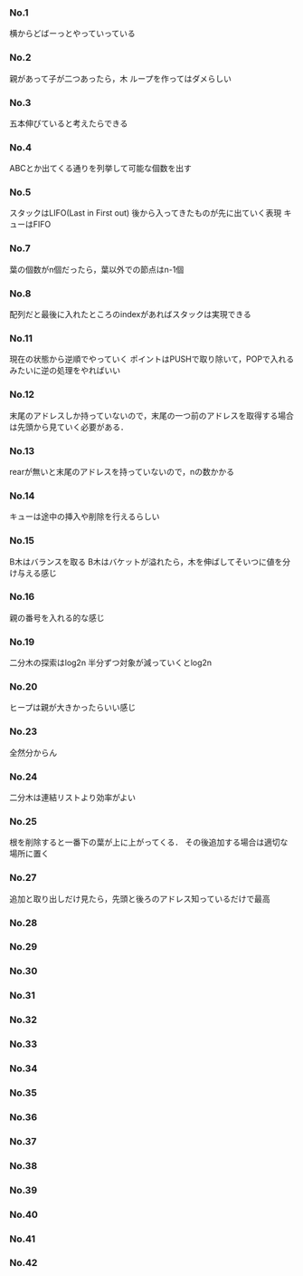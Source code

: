 ### No.1
横からどばーっとやっていっている

### No.2
親があって子が二つあったら，木
ループを作ってはダメらしい

### No.3
五本伸びていると考えたらできる

### No.4
ABCとか出てくる通りを列挙して可能な個数を出す

### No.5
スタックはLIFO(Last in First out)
後から入ってきたものが先に出ていく表現
キューはFIFO

### No.7
葉の個数がn個だったら，葉以外での節点はn-1個

### No.8
配列だと最後に入れたところのindexがあればスタックは実現できる

### No.11
現在の状態から逆順でやっていく
ポイントはPUSHで取り除いて，POPで入れるみたいに逆の処理をやればいい

### No.12
末尾のアドレスしか持っていないので，末尾の一つ前のアドレスを取得する場合は先頭から見ていく必要がある．

### No.13
rearが無いと末尾のアドレスを持っていないので，nの数かかる

### No.14
キューは途中の挿入や削除を行えるらしい

### No.15
B木はバランスを取る
B木はバケットが溢れたら，木を伸ばしてそいつに値を分け与える感じ

### No.16
親の番号を入れる的な感じ


### No.19
二分木の探索はlog2n
半分ずつ対象が減っていくとlog2n

### No.20
ヒープは親が大きかったらいい感じ

### No.23
全然分からん

### No.24
二分木は連結リストより効率がよい

### No.25
根を削除すると一番下の葉が上に上がってくる．
その後追加する場合は適切な場所に置く


### No.27
追加と取り出しだけ見たら，先頭と後ろのアドレス知っているだけで最高

### No.28


### No.29
### No.30
### No.31
### No.32
### No.33
### No.34
### No.35
### No.36
### No.37
### No.38
### No.39
### No.40
### No.41
### No.42
